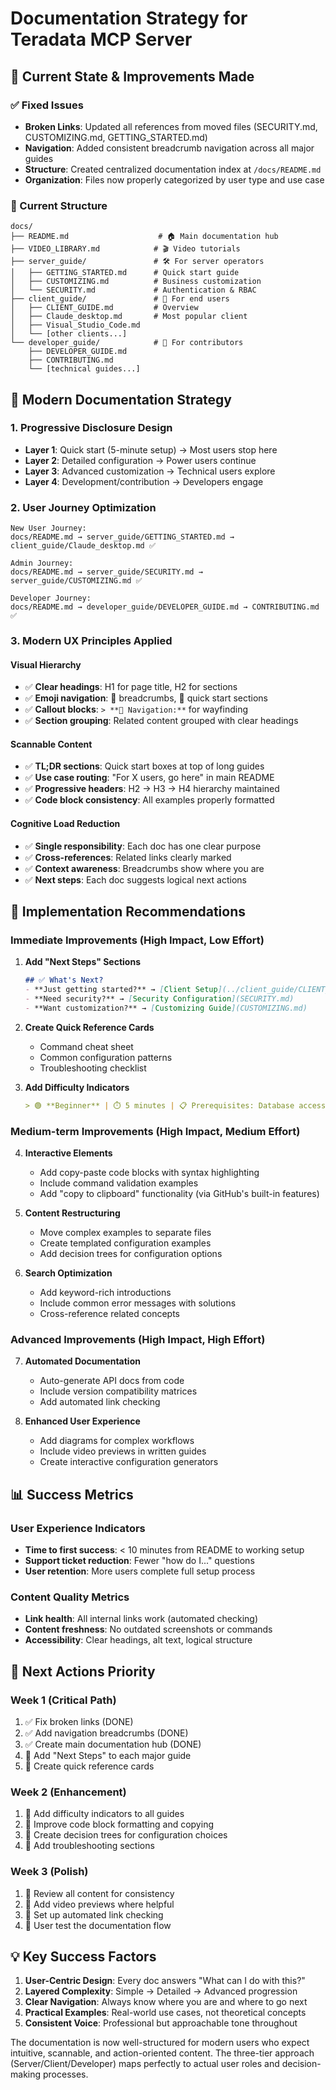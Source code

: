 # Documentation Strategy for Teradata MCP Server

## 🎯 Current State & Improvements Made

### ✅ Fixed Issues
- **Broken Links**: Updated all references from moved files (SECURITY.md, CUSTOMIZING.md, GETTING_STARTED.md)
- **Navigation**: Added consistent breadcrumb navigation across all major guides
- **Structure**: Created centralized documentation index at `/docs/README.md`
- **Organization**: Files now properly categorized by user type and use case

### 📁 Current Structure
```
docs/
├── README.md                    # 🏠 Main documentation hub
├── VIDEO_LIBRARY.md            # 🎬 Video tutorials
├── server_guide/               # 🛠 For server operators
│   ├── GETTING_STARTED.md      # Quick start guide
│   ├── CUSTOMIZING.md          # Business customization
│   └── SECURITY.md             # Authentication & RBAC
├── client_guide/               # 👥 For end users
│   ├── CLIENT_GUIDE.md         # Overview
│   ├── Claude_desktop.md       # Most popular client
│   ├── Visual_Studio_Code.md
│   └── [other clients...]
└── developer_guide/            # 🔧 For contributors
    ├── DEVELOPER_GUIDE.md
    ├── CONTRIBUTING.md
    └── [technical guides...]
```

## 🎨 Modern Documentation Strategy

### 1. **Progressive Disclosure Design**
- **Layer 1**: Quick start (5-minute setup) → Most users stop here
- **Layer 2**: Detailed configuration → Power users continue
- **Layer 3**: Advanced customization → Technical users explore
- **Layer 4**: Development/contribution → Developers engage

### 2. **User Journey Optimization**
```
New User Journey:
docs/README.md → server_guide/GETTING_STARTED.md → client_guide/Claude_desktop.md ✅

Admin Journey:  
docs/README.md → server_guide/SECURITY.md → server_guide/CUSTOMIZING.md ✅

Developer Journey:
docs/README.md → developer_guide/DEVELOPER_GUIDE.md → CONTRIBUTING.md ✅
```

### 3. **Modern UX Principles Applied**

#### **Visual Hierarchy**
- ✅ **Clear headings**: H1 for page title, H2 for sections
- ✅ **Emoji navigation**: 📍 breadcrumbs, 🚀 quick start sections
- ✅ **Callout blocks**: `> **📍 Navigation:**` for wayfinding
- ✅ **Section grouping**: Related content grouped with clear headings

#### **Scannable Content**
- ✅ **TL;DR sections**: Quick start boxes at top of long guides
- ✅ **Use case routing**: "For X users, go here" in main README
- ✅ **Progressive headers**: H2 → H3 → H4 hierarchy maintained
- ✅ **Code block consistency**: All examples properly formatted

#### **Cognitive Load Reduction**
- ✅ **Single responsibility**: Each doc has one clear purpose
- ✅ **Cross-references**: Related links clearly marked
- ✅ **Context awareness**: Breadcrumbs show where you are
- ✅ **Next steps**: Each doc suggests logical next actions

## 🔧 Implementation Recommendations

### Immediate Improvements (High Impact, Low Effort)

1. **Add "Next Steps" Sections**
   ```markdown
   ## ✅ What's Next?
   - **Just getting started?** → [Client Setup](../client_guide/CLIENT_GUIDE.md)
   - **Need security?** → [Security Configuration](SECURITY.md)
   - **Want customization?** → [Customizing Guide](CUSTOMIZING.md)
   ```

2. **Create Quick Reference Cards**
   - Command cheat sheet
   - Common configuration patterns
   - Troubleshooting checklist

3. **Add Difficulty Indicators**
   ```markdown
   > 🟢 **Beginner** | ⏱️ 5 minutes | 📋 Prerequisites: Database access
   ```

### Medium-term Improvements (High Impact, Medium Effort)

4. **Interactive Elements**
   - Add copy-paste code blocks with syntax highlighting
   - Include command validation examples
   - Add "copy to clipboard" functionality (via GitHub's built-in features)

5. **Content Restructuring**
   - Move complex examples to separate files
   - Create templated configuration examples
   - Add decision trees for configuration options

6. **Search Optimization**
   - Add keyword-rich introductions
   - Include common error messages with solutions
   - Cross-reference related concepts

### Advanced Improvements (High Impact, High Effort)

7. **Automated Documentation**
   - Auto-generate API docs from code
   - Include version compatibility matrices
   - Add automated link checking

8. **Enhanced User Experience**
   - Add diagrams for complex workflows
   - Include video previews in written guides
   - Create interactive configuration generators

## 📊 Success Metrics

### User Experience Indicators
- **Time to first success**: < 10 minutes from README to working setup
- **Support ticket reduction**: Fewer "how do I..." questions
- **User retention**: More users complete full setup process

### Content Quality Metrics
- **Link health**: All internal links work (automated checking)
- **Content freshness**: No outdated screenshots or commands
- **Accessibility**: Clear headings, alt text, logical structure

## 🚀 Next Actions Priority

### Week 1 (Critical Path)
1. ✅ Fix broken links (DONE)
2. ✅ Add navigation breadcrumbs (DONE)
3. ✅ Create main documentation hub (DONE)
4. 📝 Add "Next Steps" to each major guide
5. 📝 Create quick reference cards

### Week 2 (Enhancement)
1. 📝 Add difficulty indicators to all guides  
2. 📝 Improve code block formatting and copying
3. 📝 Create decision trees for configuration choices
4. 📝 Add troubleshooting sections

### Week 3 (Polish)
1. 📝 Review all content for consistency
2. 📝 Add video previews where helpful
3. 📝 Set up automated link checking
4. 📝 User test the documentation flow

## 💡 Key Success Factors

1. **User-Centric Design**: Every doc answers "What can I do with this?"
2. **Layered Complexity**: Simple → Detailed → Advanced progression
3. **Clear Navigation**: Always know where you are and where to go next
4. **Practical Examples**: Real-world use cases, not theoretical concepts
5. **Consistent Voice**: Professional but approachable tone throughout

The documentation is now well-structured for modern users who expect intuitive, scannable, and action-oriented content. The three-tier approach (Server/Client/Developer) maps perfectly to actual user roles and decision-making processes.